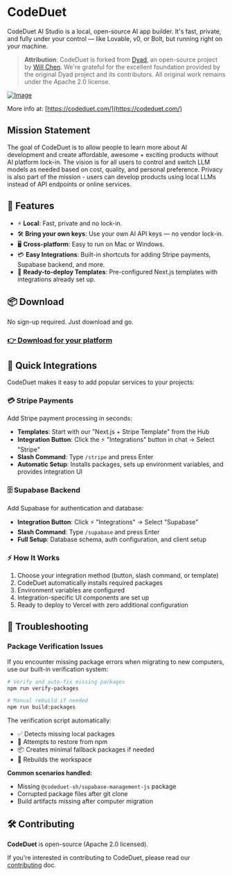 # CodeDuet

CodeDuet AI Studio is a local, open-source AI app builder. It's fast, private, and fully under your control — like Lovable, v0, or Bolt, but running right on your machine.


> **Attribution**: CodeDuet is forked from [Dyad](https://github.com/dyad-sh/dyad), an open-source project by [Will Chen](https://github.com/willchen90). We're grateful for the excellent foundation provided by the original Dyad project and its contributors. All original work remains under the Apache 2.0 license.

[![Image](https://github.com/user-attachments/assets/f6c83dfc-6ffd-4d32-93dd-4b9c46d17790)](https://codeduet.com/)

More info at: [https://codeduet.com/](https://codeduet.com/)

## Mission Statement
The goal of CodeDuet is to allow people to learn more about AI development and create affordable, awesome + exciting products without AI platform lock-in. The vision is for all users to control and switch LLM models as needed based on cost, quality, and personal preference. Privacy is also part of the mission - users can develop products using local LLMs instead of API endpoints or online services.

## 🚀 Features

- ⚡️ **Local**: Fast, private and no lock-in.
- 🛠 **Bring your own keys**: Use your own AI API keys — no vendor lock-in.
- 🖥️ **Cross-platform**: Easy to run on Mac or Windows.
- 💳 **Easy Integrations**: Built-in shortcuts for adding Stripe payments, Supabase backend, and more.
- 🎯 **Ready-to-deploy Templates**: Pre-configured Next.js templates with integrations already set up.

## 📦 Download

No sign-up required. Just download and go.

### [👉 Download for your platform](https://www.codeduet.com/#download)

## 🔌 Quick Integrations

CodeDuet makes it easy to add popular services to your projects:

### 💳 **Stripe Payments**
Add Stripe payment processing in seconds:
- **Templates**: Start with our "Next.js + Stripe Template" from the Hub
- **Integration Button**: Click the ⚡ "Integrations" button in chat → Select "Stripe"
- **Slash Command**: Type `/stripe` and press Enter
- **Automatic Setup**: Installs packages, sets up environment variables, and provides integration UI

### 🗄️ **Supabase Backend**
Add Supabase for authentication and database:
- **Integration Button**: Click ⚡ "Integrations" → Select "Supabase"  
- **Slash Command**: Type `/supabase` and press Enter
- **Full Setup**: Database schema, auth configuration, and client setup

### ⚡ **How It Works**
1. Choose your integration method (button, slash command, or template)
2. CodeDuet automatically installs required packages
3. Environment variables are configured
4. Integration-specific UI components are set up
5. Ready to deploy to Vercel with zero additional configuration

## 🔧 Troubleshooting

### Package Verification Issues

If you encounter missing package errors when migrating to new computers, use our built-in verification system:

```bash
# Verify and auto-fix missing packages
npm run verify-packages

# Manual rebuild if needed
npm run build:packages
```

The verification script automatically:
- ✅ Detects missing local packages
- 🔧 Attempts to restore from npm
- 📦 Creates minimal fallback packages if needed
- 🔨 Rebuilds the workspace

**Common scenarios handled:**
- Missing `@codeduet-sh/supabase-management-js` package
- Corrupted package files after git clone
- Build artifacts missing after computer migration

## 🛠️ Contributing

**CodeDuet** is open-source (Apache 2.0 licensed).

If you're interested in contributing to CodeDuet, please read our [contributing](./CONTRIBUTING.md) doc.
